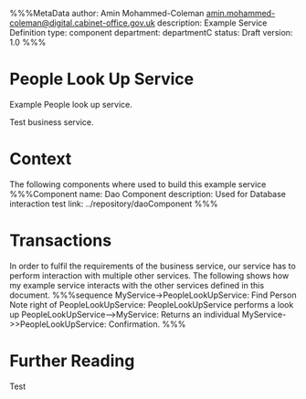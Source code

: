 %%%MetaData
author: Amin Mohammed-Coleman <amin.mohammed-coleman@digital.cabinet-office.gov.uk>
description: Example Service Definition 
type: component
department: departmentC
status: Draft
version: 1.0
%%%


# People Look Up Service

Example People look up service.

Test business service.

# Context

The following components where used to build this example service 
%%%Component
name: Dao Component
description: Used for Database interaction test
link: ../repository/daoComponent
%%%  



# Transactions
In order to fulfil the requirements of the business service, our service has to perform interaction with multiple other services. The following shows how my example service interacts with the other services defined in this  document.
%%%sequence
MyService->PeopleLookUpService: Find Person
Note right of PeopleLookUpService: PeopleLookUpService performs a look up
PeopleLookUpService-->MyService: Returns an individual
MyService->>PeopleLookUpService: Confirmation.
%%%


# Further Reading

Test	

